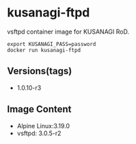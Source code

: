 # kusanagi-ftpd

vsftpd container image for KUSANAGI RoD.
```
export KUSANAGI_PASS=password
docker run kusanagi-ftpd
```

## Versions(tags)
- 1.0.10-r3

## Image Content
- Alpine Linux:3.19.0
- vsftpd: 3.0.5-r2

